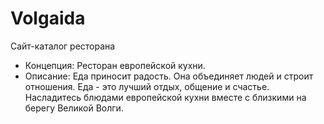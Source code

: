 # Volgaida
Сайт-каталог ресторана

- Концепция: Ресторан европейской кухни.
- Описание: Еда приносит радость. Она объединяет людей и строит отношения. Еда -  это лучший отдых, общение и счастье. Насладитесь блюдами европейской кухни вместе с близкими на берегу Великой Волги.

